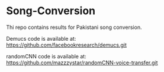 # Song-Conversion

Thi repo contains results for Pakistani song conversion.

Demucs code is available at: https://github.com/facebookresearch/demucs.git

randomCNN code is available at: https://github.com/mazzzystar/randomCNN-voice-transfer.git
